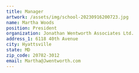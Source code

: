 ```yaml
---
title: Manager
artwork: /assets/img/school-20230916200723.jpg
name: Martha Woods
position: President
organization: Jonathan Wentworth Associates Ltd.
address_1: 6118 40th Avenue
city: Hyattsville
state: MD
zip_code: 20782-3012
email: Martha@Jwentworth.com
---
```





